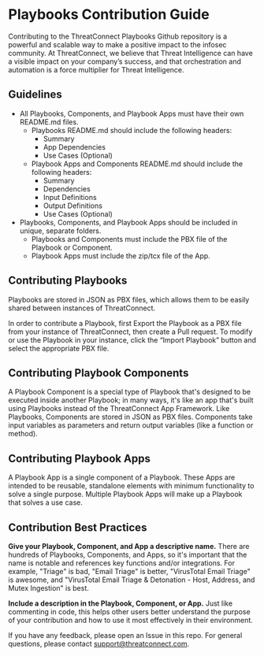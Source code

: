 # Playbooks Contribution Guide

Contributing to the ThreatConnect Playbooks Github repository is a powerful and scalable way to make a positive impact to the infosec community. At ThreatConnect, we believe that Threat Intelligence can have a visible impact on your company’s success, and that orchestration and automation is a force multiplier for Threat Intelligence.

## Guidelines

+ All Playbooks, Components, and Playbook Apps must have their own README.md files.
  + Playbooks README.md should include the following headers:
    + Summary
    + App Dependencies
    + Use Cases (Optional)
  + Playbook Apps and Components README.md should include the following headers:
    + Summary
    + Dependencies
    + Input Definitions
    + Output Definitions
    + Use Cases (Optional)
+ Playbooks, Components, and Playbook Apps should be included in unique, separate folders.
  + Playbooks and Components must include the PBX file of the Playbook or Component.
  + Playbook Apps must include the zip/tcx file of the App.

## Contributing Playbooks

Playbooks are stored in JSON as PBX files, which allows them to be easily shared between instances of ThreatConnect.

In order to contribute a Playbook, first Export the Playbook as a PBX file from your instance of ThreatConnect, then create a Pull request. To modify or use the Playbook in your instance, click the “Import Playbook” button and select the appropriate PBX file.

## Contributing Playbook Components

A Playbook Component is a special type of Playbook that's designed to be executed inside another Playbook; in many ways, it's like an app that's built using Playbooks instead of the ThreatConnect App Framework. Like Playbooks, Components are stored in JSON as PBX files. Components take input variables as parameters and return output variables (like a function or method).

## Contributing Playbook Apps

A Playbook App is a single component of a Playbook. These Apps are intended to be reusable, standalone elements with minimum functionality to solve a single purpose. Multiple Playbook Apps will make up a Playbook that solves a use case.

## Contribution Best Practices

**Give your Playbook, Component, and App a descriptive name.** There are hundreds of Playbooks, Components, and Apps, so it's important that the name is notable and references key functions and/or integrations. For example, "Triage" is bad, "Email Triage" is better, "VirusTotal Email Triage" is awesome, and "VirusTotal Email Triage & Detonation - Host, Address, and Mutex Ingestion" is best.

**Include a description in the Playbook, Component, or App.** Just like commenting in code, this helps other users better understand the purpose of your contribution and how to use it most effectively in their environment.

If you have any feedback, please open an Issue in this repo. For general questions, please contact support@threatconnect.com.
